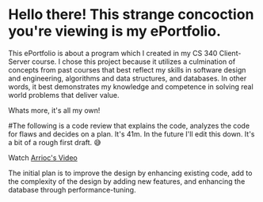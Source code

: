 

# Hello there! This strange concoction you're viewing is my ePortfolio. 

This ePortfolio is about a program which I created in my CS 340 Client-Server course. I chose this project because it utilizes a culmination of concepts from past courses that best reflect my skills in software design and engineering, algorithms and data structures, and databases. In other words, it best demonstrates my knowledge and competence in solving real world problems that deliver value. 

Whats more, it's all my own! 




#The following is a code review that explains the code, analyzes the code for flaws and decides on a plan. 
It's 41m. In the future I'll edit this down. It's a bit of a rough first draft. 😅


Watch [Arrioc's Video](https://www.youtube.com/watch?v=wDXqfWe2RQw)


The initial plan is to improve the design by enhancing existing code, add to the complexity of the design by adding new features, and enhancing the database through performance-tuning. 
